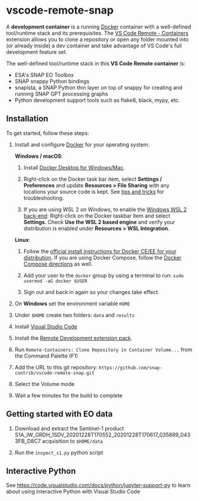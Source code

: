 # vscode-remote-snap

A **development container** is a running [Docker](https://www.docker.com) container with a well-defined tool/runtime stack and its prerequisites. The [VS Code Remote - Containers](https://aka.ms/vscode-remote/download/containers) extension allows you to clone a repository or open any folder mounted into (or already inside) a dev container and take advantage of VS Code's full development feature set.

The well-defined tool/runtime stack in this **VS Code Remote container** is:

- ESA's SNAP EO Toolbox
- SNAP snappy Python bindings
- snapista, a SNAP Python thin layer on top of snappy for creating and running SNAP GPT processing graphs
- Python development support tools such as flake8, black, mypy, etc.

## Installation

To get started, follow these steps:

1. Install and configure [Docker](https://www.docker.com/get-started) for your operating system.

    **Windows / macOS**:

    1. Install [Docker Desktop for Windows/Mac](https://www.docker.com/products/docker-desktop).

    2. Right-click on the Docker task bar item, select **Settings / Preferences** and update **Resources > File Sharing** with any locations your source code is kept. See [tips and tricks](/docs/remote/troubleshooting.md#container-tips) for troubleshooting.

    3. If you are using WSL 2 on Windows, to enable the [Windows WSL 2 back-end](https://aka.ms/vscode-remote/containers/docker-wsl2): Right-click on the Docker taskbar item and select **Settings**. Check **Use the WSL 2 based engine** and verify your distribution is enabled under **Resources > WSL Integration**.

    **Linux**:

    1. Follow the [official install instructions for Docker CE/EE for your distribution](https://docs.docker.com/install/#supported-platforms). If you are using Docker Compose, follow the [Docker Compose directions](https://docs.docker.com/compose/install/) as well.

    2. Add your user to the `docker` group by using a terminal to run: `sudo usermod -aG docker $USER`

    3. Sign out and back in again so your changes take effect.

2. On **Windows** set the environment variable `HOME`

3. Under `$HOME` create two folders: `data` and `results`

4. Install [Visual Studio Code](https://code.visualstudio.com/) 

5. Install the [Remote Development extension pack](https://aka.ms/vscode-remote/download/extension).

6. Run `Remote-Containers: Clone Repository in Container Volume...` from the Command Palette (F1)

7. Add the URL to this git repository: `https://github.com/snap-contrib/vscode-remote-snap.git`

8. Select the Volume mode 

9. Wait a few minutes for the build to complete

## Getting started with EO data

1. Download and extract the Sentinel-1 product S1A_IW_GRDH_1SDV_20201228T170552_20201228T170617_035889_0433FB_D8C7 acquisition to `$HOME/data`

2. Run the `inspect_s1.py` python script

## Interactive Python 

See https://code.visualstudio.com/docs/python/jupyter-support-py to learn about using interactive Python with Visual Studio Code
